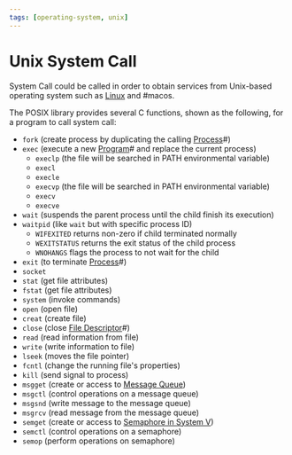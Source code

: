 ```yaml
---
tags: [operating-system, unix]
---
```


# Unix System Call

System Call could be called in order to obtain services from Unix-based
operating system such as [Linux](202204081225.md) and #macos.

The POSIX library provides several C functions, shown as the following, for a
program to call system call:
- `fork` (create process by duplicating the calling [Process](202210062301.md)#)
- `exec` (execute a new [Program](202210062258.md)# and replace the current
  process)
  - `execlp` (the file will be searched in PATH environmental variable)
  - `execl`
  - `execle`
  - `execvp` (the file will be searched in PATH environmental variable)
  - `execv`
  - `execve`
- `wait` (suspends the parent process until the child finish its execution)
- `waitpid` (like `wait` but with specific process ID)
  - `WIFEXITED` returns non-zero if child terminated normally
  - `WEXITSTATUS` returns the exit status of the child process
  - `WNOHANGS` flags the process to not wait for the child
- `exit` (to terminate [Process](202210062301.md)#)
- `socket`
- `stat` (get file attributes)
- `fstat` (get file attributes)
- `system` (invoke commands)
- `open` (open file)
- `creat` (create file)
- `close` (close [File Descriptor](202210172248.md)#)
- `read` (read information from file)
- `write` (write information to file)
- `lseek` (moves the file pointer)
- `fcntl` (change the running file's properties)
- `kill` (send signal to process)
- `msgget` (create or access to [Message Queue](202212071258.md))
- `msgctl` (control operations on a message queue)
- `msgsnd` (write message to the message queue)
- `msgrcv` (read message from the message queue)
- `semget` (create or access to [Semaphore in System V](202212071928.md))
- `semctl` (control operations on a semaphore)
- `semop` (perform operations on semaphore)
